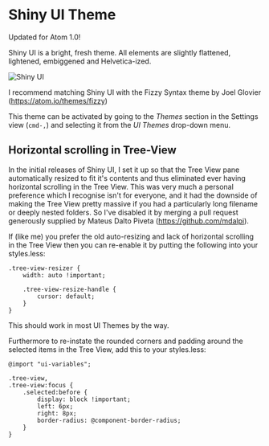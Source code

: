 # Shiny UI Theme

Updated for Atom 1.0!

Shiny UI is a bright, fresh theme. All elements are slightly flattened, lightened, embiggened and Helvetica-ized.

![Shiny UI](http://adrianlogue.github.io/images/shiny-ui-v0.32.0.png "Shiny UI")

I recommend matching Shiny UI with the Fizzy Syntax theme by Joel Glovier (https://atom.io/themes/fizzy)

This theme can be activated by going to the _Themes_ section in the Settings view (`cmd-,`)
and selecting it from the _UI Themes_ drop-down menu.


## Horizontal scrolling in Tree-View

In the initial releases of Shiny UI, I set it up so that the Tree View pane automatically resized to fit it's contents and thus eliminated ever having horizontal scrolling in the Tree View. This was very much a personal preference which I recognise isn't for everyone, and it had the downside of making the Tree View pretty massive if you had a particularly long filename or deeply nested folders. So I've disabled it by merging a pull request generously supplied by Mateus Dalto Piveta (https://github.com/mdalpi).

If (like me) you prefer the old auto-resizing and lack of horizontal scrolling in the Tree View then you can re-enable it by putting the following into your styles.less:

```less
.tree-view-resizer {
    width: auto !important;

    .tree-view-resize-handle {
        cursor: default;
    }
}
```

This should work in most UI Themes by the way.

Furthermore to re-instate the rounded corners and padding around the selected items in the Tree View, add this to your styles.less:

```less
@import "ui-variables";

.tree-view,
.tree-view:focus {
    .selected:before {
        display: block !important;
        left: 6px;
        right: 8px;
        border-radius: @component-border-radius;
    }
}
```
